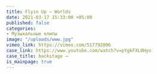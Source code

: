 ```yaml
---
title: Flyin Up — Worlds
date: 2021-03-17 15:33:00 +05:00
published: false
categories:
- Музыкальные клипы
image: "/uploads/www.jpg"
vimeo_link: https://vimeo.com/517792806
case_link: https://www.youtube.com/watch?v=pYgkFXL0Hyo
case_title: backstage →
is_mainpage: true
---
```


